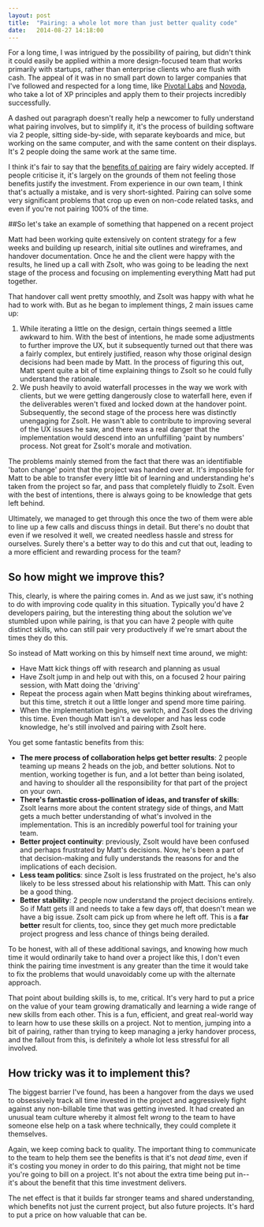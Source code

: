 ```yaml
---
layout: post
title:  "Pairing: a whole lot more than just better quality code"
date:   2014-08-27 14:18:00
---
```


For a long time, I was intrigued by the possibility of pairing, but didn't think it could easily be applied within a more design-focused team that works primarily with startups, rather than enterprise clients who are flush with cash. The appeal of it was in no small part down to larger companies that I've followed and respected for a long time, like [Pivotal Labs](http://pivotallabs.com/) and [Novoda](http://novoda.com), who take a lot of XP principles and apply them to their projects incredibly successfully.

A dashed out paragraph doesn't really help a newcomer to fully understand what pairing involves, but to simplify it, it's the process of building software via 2 people, sitting side-by-side, with separate keyboards and mice, but working on the same computer, and with the same content on their displays. It's 2 people doing the same work at the same time.

I think it's fair to say that the [benefits of pairing](https://pragprog.com/magazines/2011-07/pair-programming-benefits) are fairy widely accepted. If people criticise it, it's largely on the grounds of them not feeling those benefits justify the investment. From experience in our own team, I think that's actually a mistake, and is very short-sighted. Pairing can solve some very significant problems that crop up even on non-code related tasks, and even if you're not pairing 100% of the time.

##So let's take an example of something that happened on a recent project

Matt had been working quite extensively on content strategy for a few weeks and building up research, initial site outlines and wireframes, and handover documentation. Once he and the client were happy with the results, he lined up a call with Zsolt, who was going to be leading the next stage of the process  and focusing on implementing everything Matt had put together.

That handover call went pretty smoothly, and Zsolt was happy with what he had to work with. But as he began to implement things, 2 main issues came up:

1. While iterating a little on the design, certain things seemed a little awkward to him. With the best of intentions, he made some adjustments to further improve the UX, but it subsequently turned out that there was a fairly complex, but entirely justified, reason why those original design decisions had been made by Matt. In the process of figuring this out, Matt spent quite a bit of time explaining things to Zsolt so he could fully understand the rationale.
2. We push heavily to avoid waterfall processes in the way we work with clients, but we were getting dangerously close to waterfall here, even if the deliverables weren't fixed and locked down at the handover point. Subsequently, the second stage of the process here was distinctly unengaging for Zsolt. He wasn't able to contribute to improving several of the UX issues he saw, and there was a real danger that the implementation would descend into an unfulfilling 'paint by numbers' process. Not great for Zsolt's morale and motivation.

The problems mainly stemed from the fact that there was an identifiable 'baton change' point that the project was handed over at. It's impossible for Matt to be able to transfer every little bit of learning and understanding he's taken from the project so far, and pass that completely fluidly to Zsolt. Even with the best of intentions, there is always going to be knowledge that gets left behind.

Ultimately, we managed to get through this once the two of them were able to line up a few calls and discuss things in detail. But there's no doubt that even if we resolved it well, we created needless hassle and stress for ourselves. Surely there's a better way to do this and cut that out, leading to a more efficient and rewarding process for the team?

## So how might we improve this?

This, clearly, is where the pairing comes in. And as we just saw, it's nothing to do with improving code quality in this situation. Typically you'd have 2 developers pairing, but the interesting thing about the solution we've stumbled upon while pairing, is that you can have 2 people with quite distinct skills, who can still pair very productively if we're smart about the times they do this.

So instead of Matt working on this by himself next time around, we might:

* Have Matt kick things off with research and planning as usual
* Have Zsolt jump in and help out with this, on a focused 2 hour pairing session, with Matt doing the 'driving'
* Repeat the process again when Matt begins thinking about wireframes, but this time, stretch it out a little longer and spend more time pairing.
* When the implementation begins, we switch, and Zsolt does the driving this time. Even though Matt isn't a developer and has less code knowledge, he's still involved and pairing with Zsolt here.

You get some fantastic benefits from this:

* **The mere process of collaboration helps get better results**: 2 people teaming up means 2 heads on the job, and better solutions. Not to mention, working together is fun, and a lot better than being isolated, and having to shoulder all the responsibility for that part of the project on your own.
* **There's fantastic cross-pollination of ideas, and transfer of skills**: Zsolt learns more about the content strategy side of things, and Matt gets a much better understanding of what's involved in the implementation. This is an incredibly powerful tool for training your team.
* **Better project continuity**: previously, Zsolt would have been confused and perhaps frustrated by Matt's decisions. Now, he's been a part of that decision-making and fully understands the reasons for and the implications of each decision.
* **Less team politics**: since Zsolt is less frustrated on the project, he's also likely to be less stressed about his relationship with Matt. This can only be a good thing.
* **Better stability**: 2 people now understand the project decisions entirely. So if Matt gets ill and needs to take a few days off, that doesn't mean we have a big issue. Zsolt cam pick up from where he left off. This is a **far better** result for clients, too, since they get much more predictable project progress and less chance of things being derailed.

To be honest, with all of these additional savings, and knowing how much time it would ordinarily take to hand over a project like this, I don't even think the pairing time investment is any greater than the time it would take to fix the problems that would unavoidably come up with the alternate approach.

That point about building skills is, to me, critical. It's very hard to put a price on the value of your team growing dramatically and learning a wide range of new skills from each other. This is a fun, efficient, and great real-world way to learn how to use these skills on a project. Not to mention, jumping into a bit of pairing, rather than trying to keep managing a jerky handover process, and the fallout from this, is definitely a whole lot less stressful for all involved.


## How tricky was it to implement this?

The biggest barrier I've found, has been a hangover from the days we used to obsessively track all time invested in the project and aggressively fight against any non-billable time that was getting invested. It had created an unusual team culture whereby it almost felt _wrong_ to the team to have someone else help on a task where technically, they could complete it themselves.

Again, we keep coming back to quality. The important thing to communicate to the team to help them see the benefits is that it's not _dead time_, even if it's costing you money in order to do this pairing, that might not be time you're going to bill on a project. It's not about the extra time being put in--it's about the benefit that this time investment delivers.

The net effect is that it builds far stronger teams and shared understanding, which benefits not just the current project, but also future projects. It's hard to put a price on how valuable that can be.